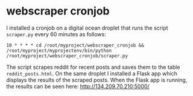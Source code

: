# webscraper cronjob

I installed a cronjob on a digital ocean droplet that runs the script `scraper.py` every 60 minutes as follows:
```
10 * * * * cd /root/myproject/webscraper_cronjob && /root/myproject/myprojectenv/bin/python /root/myproject/webscraper_cronjob/scraper.py
```

The script scrapes reddit for recent posts and saves them to the table `reddit_posts.html`.
On the same droplet I installed a Flask app which displays the results of the scraped posts.
When the Flask app is running, the results can be seen here: http://134.209.70.210:5000/
